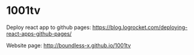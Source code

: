 # 1001tv


Deploy react app to github pages:
https://blog.logrocket.com/deploying-react-apps-github-pages/


Website page: 
http://boundless-x.github.io/1001tv
